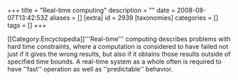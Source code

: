 +++
title = "Real-time computing"
description = ""
date = 2008-08-07T13:42:53Z
aliases = []
[extra]
id = 2939
[taxonomies]
categories = []
tags = []
+++

[[Category:Encyclopedia]]'''Real-time''' computing describes problems with hard time constraints, where a computation is considered to have failed not just if it gives the wrong results, but also if it obtains those results outside of specified time bounds. A real-time system as a whole often is required to have ''fast'' operation as well as ''predictable'' behavior.
